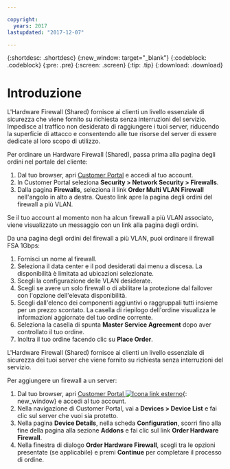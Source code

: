 ```yaml
---

copyright:
  years: 2017
lastupdated: "2017-12-07"

---
```


{:shortdesc: .shortdesc}
{:new_window: target="_blank"}
{:codeblock: .codeblock}
{:pre: .pre}
{:screen: .screen}
{:tip: .tip}
{:download: .download}

# Introduzione
L'Hardware Firewall (Shared) fornisce ai clienti un livello essenziale di sicurezza che viene fornito su richiesta senza interruzioni del servizio. Impedisce al traffico non desiderato di raggiungere i tuoi server, riducendo la superficie di attacco e consentendo alle tue risorse del server di essere dedicate al loro scopo di utilizzo. 

Per ordinare un Hardware Firewall (Shared), passa prima alla pagina degli ordini nel portale del cliente:

1. Dal tuo browser, apri [Customer Portal](https://control.softlayer.com/) e accedi al tuo account.
2. In Customer Portal seleziona **Security > Network Security  > Firewalls**.
3. Dalla pagina **Firewalls**, seleziona il link **Order Multi VLAN Firewall** nell'angolo in alto a destra. Questo link apre la pagina degli ordini del firewall a più VLAN.

Se il tuo account al momento non ha alcun firewall a più VLAN associato, viene visualizzato un messaggio con un link alla pagina degli ordini.

Da una pagina degli ordini del firewall a più VLAN, puoi ordinare il firewall FSA 1Gbps:

1. Fornisci un nome al firewall.
2. Seleziona il data center e il pod desiderati dai menu a discesa. La disponibilità è limitata ad ubicazioni selezionate.
3. Scegli la configurazione delle VLAN desiderate.
4. Scegli se avere un solo firewall o di abilitare la protezione dal failover con l'opzione dell'elevata disponibilità.
5. Scegli dall'elenco dei componenti aggiuntivi o raggruppali tutti insieme per un prezzo scontato. La casella di riepilogo dell'ordine visualizza le informazioni aggiornate del tuo ordine corrente. 
6. Seleziona la casella di spunta **Master Service Agreement** dopo aver controllato il tuo ordine. 
7. Inoltra il tuo ordine facendo clic su **Place Order**.

L'Hardware Firewall (Shared) fornisce ai clienti un livello essenziale di sicurezza dei tuoi server che viene fornito su richiesta senza interruzioni del servizio.

Per aggiungere un firewall a un server:

1. Dal tuo browser, apri [Customer Portal ![Icona link esterno](../../icons/launch-glyph.svg "Icona link esterno")](https://control.softlayer.com/){: new_window} e accedi al tuo account.
2. Nella navigazione di Customer Portal, vai a **Devices > Device List** e fai clic sul server che vuoi sia protetto.  
3. Nella pagina **Device Details**, nella scheda **Configuration**, scorri fino alla fine della pagina alla sezione **Addons** e fai clic sul link **Order Hardware Firewall**. 
4. Nella finestra di dialogo **Order Hardware Firewall**, scegli tra le opzioni presentate (se applicabile) e premi **Continue** per completare il processo di ordine.
